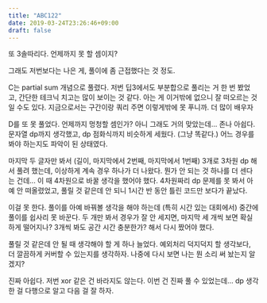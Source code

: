 ```yaml
---
title: "ABC122"
date: 2019-03-24T23:26:46+09:00
draft: false
---
```


또 3솔따리다. 언제까지 못 할 셈이지?  

그래도 저번보다는 나은 게, 풀이에 좀 근접했다는 것 정도.  

C는 partial sum 개념으로 풀렸다. 저번 딥3에서도 부분합으로 풀리는 거 한 번 봤었고, 간단한 테크닉 치고는 많이 보이는 것 같다. 아는 게 이거밖에 없으니 잘 떠오르는 것일 수도 있다. 지금으로서는 구간이랑 쿼리 주면 이렇게밖에 못 푸니까. 더 많이 배우자  

D를 또 못 풀었다. 언제까지 멍청할 셈인가? 아니 그래도 거의 맞았는데... 존나 아쉽다. 문자열 dp까지 생각했고, dp 점화식까지 비슷하게 세웠다. (그냥 똑같다.) 어느 경우를 봐야 하는지도 파악이 된 상태였다.  

마지막 두 글자만 봐서 (길이, 마지막에서 2번째, 마지막에서 1번째) 3개로 3차원 dp 해서 풀려 했는데, 이상하게 계속 경우 하나가 더 나왔다. 뭔가 안 되는 것 하나를 더 센다는 건데... 이 때 4차원으로 바꿀 생각을 했어야 했다. 4차원짜리 dp 문제를 못 봐서 아예 안 떠올렸었고, 풀릴 것 같은데 안 되니 1시간 반 동안 틀린 코드만 보다가 끝났다.  

이걸 못 한다. 풀이를 아예 바꿔볼 생각을 해야 하는데 (특히 시간 있는 대회에서) 중간에 풀이를 쉽사리 못 바꾼다. 두 개만 봐서 경우가 잘 안 세지면, 마지막 세 개씩 보면 확실하게 떨어지나? 3개씩 봐도 공간 시간 충분한가? 해서 다시 짰어야 했다.  

풀릴 것 같은데 안 될 때 생각해야 할 게 하나 늘었다. 예외처리 덕지덕지 할 생각보다, 더 깔끔하게 커버할 수 있는지를 생각하자. 나중에 다시 보면 나는 뭔 소리 써 놨는지 알겠지?

진짜 아쉽다. 저번 xor 같은 건 바라지도 않는다. 이번 건 진짜 풀 수 있었는데... dp 생각한 걸 다행으로 알고 다음 걸 잘 하자.  
